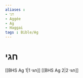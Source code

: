 ```yaml
---
aliases : 
- חגי
- Aggée
- Ag
- Haggai
tags : Bible/Ag
---
```


# חגי

[[BHS Ag 1|חגי 1]]
[[BHS Ag 2|חגי 2]]
